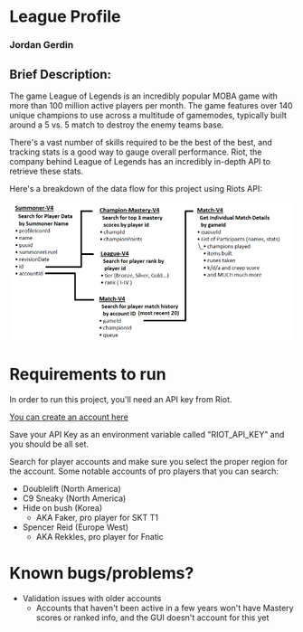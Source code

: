 # League Profile
### Jordan Gerdin
##
## Brief Description:
The game League of Legends is an incredibly popular MOBA game with more than 100 million active players per month.
The game features over 140 unique champions to use across a multitude of gamemodes, typically built around a 5 vs. 5
match to destroy the enemy teams base.

There's a vast number of skills required to be the best of the best, and tracking stats is a good way to gauge overall 
performance. Riot, the company behind League of Legends has an incredibly in-depth API to retrieve these stats.

Here's a breakdown of the data flow for this project using Riots API:

![API Flowchart](API-flowchart-diagram.png)

# Requirements to run
In order to run this project, you'll need an API key from Riot. 

[You can create an account here](https://developer.riotgames.com/)

Save your API Key as an environment variable called "RIOT_API_KEY" and you should be all set.

Search for player accounts and make sure you select the proper region for the account. Some notable accounts of 
pro players that you can search:
* Doublelift (North America)
* C9 Sneaky (North America)
* Hide on bush (Korea)
  * AKA Faker, pro player for SKT T1
* Spencer Reid (Europe West) 
  * AKA Rekkles, pro player for Fnatic



# Known bugs/problems?
* Validation issues with older accounts
  * Accounts that haven't been active in a few years won't have Mastery scores or ranked info, and the GUI doesn't 
  account for this yet
